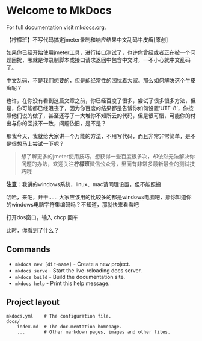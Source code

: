 # Welcome to MkDocs

For full documentation visit [mkdocs.org](https://mkdocs.org).

【柠檬班】不写代码搞定jmeter录制和响应结果中文乱码牛皮癣[原创]

如果你已经开始使用jmeter工具，进行接口测试了，也许你曾经或者正在被一个问题困扰，哪就是你录制脚本或接口请求返回中包含中文时，一不小心就中文乱码了。

中文乱码，不是我们想要的，但是却经常性的困扰着大家。那么如何解决这个牛皮癣呢？

也许，在你没有看到这篇文章之前，你已经百度了很多，尝试了很多很多方法，但是，你可能都已经沮丧了，因为你百度的结果都是告诉你如何设置‘UTF-8’，你按照他们说的做了，甚至还写了一大堆你不知所云的代码，但是很可惜，可能你的付出与你的回报不一致，问题依旧，是不是？

那我今天，我就给大家讲一个万能的方法，不用写代码，而且非常非常简单，是不是很想马上尝试一下呢？

> 想了解更多的jmeter使用技巧，想获得一些百度很多次，却依然无法解决你问题的办法，欢迎关注**柠檬班**微信公众号，里面有非常多最新最全的测试技巧哦

**注意**：我讲的windows系统，linux、mac请同理设置，但不能照搬

哈哈，来吧，开干......
大家应该用的比较多的都是windows电脑吧，那你知道你的windows电脑字符集编码吗？不知道，那就快来看看吧

打开dos窗口，输入 chcp 回车

此时，你看到了什么？
## Commands

* `mkdocs new [dir-name]` - Create a new project.
* `mkdocs serve` - Start the live-reloading docs server.
* `mkdocs build` - Build the documentation site.
* `mkdocs help` - Print this help message.

## Project layout

    mkdocs.yml    # The configuration file.
    docs/
        index.md  # The documentation homepage.
        ...       # Other markdown pages, images and other files.
